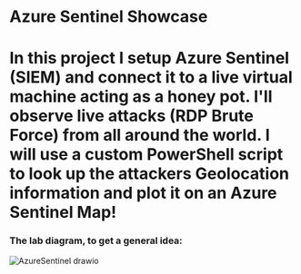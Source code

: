 # Azure Sentinel Showcase
<h1> In this project I setup Azure Sentinel (SIEM) and connect it to a live virtual machine acting as a honey pot. I'll observe live attacks (RDP Brute Force) from all around the world. I will use a custom PowerShell script to look up the attackers Geolocation information and plot it on an Azure Sentinel Map! </h1> 
<h3>The lab diagram, to get a general idea: </h3>

![AzureSentinel drawio](https://github.com/CadenGH/Azure-Sentinel-Showcase/assets/120143682/6ea757c4-54a0-4109-a86d-a0db22ac8dc8)

